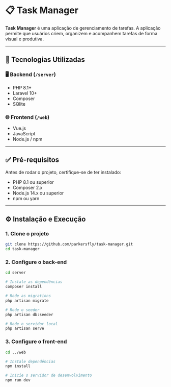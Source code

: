 # 📋 Task Manager

**Task Manager** é uma aplicação de gerenciamento de tarefas. A aplicação permite que usuários criem, organizem e acompanhem tarefas de forma visual e produtiva.

---

## 🚀 Tecnologias Utilizadas

### 🖥️ Backend (`/server`)
- PHP 8.1+
- Laravel 10+
- Composer
- SQlite

### 🌐 Frontend (`/web`)
- Vue.js
- JavaScript
- Node.js / npm

---

## ✅ Pré-requisitos

Antes de rodar o projeto, certifique-se de ter instalado:

- PHP 8.1 ou superior
- Composer 2.x
- Node.js 14.x ou superior
- npm ou yarn

---

## ⚙️ Instalação e Execução

### 1. Clone o projeto

```bash
git clone https://github.com/parkersfly/task-manager.git
cd task-manager
```

### 2. Configure o back-end

```bash
cd server

# Instale as dependências
composer install

# Rode as migrations
php artisan migrate

# Rode o seeder
php artisan db:seeder

# Rode o servidor local
php artisan serve
```

### 3. Configure o front-end

```bash
cd ../web

# Instale dependências
npm install

# Inicie o servidor de desenvolvimento
npm run dev

```

